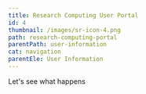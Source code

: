 ```yaml
---
title: Research Computing User Portal
id: 4
thumbnail: /images/sr-icon-4.png
path: research-computing-portal
parentPath: user-information
cat: navigation
parentEle: User Information
---
```

Let's see what happens
